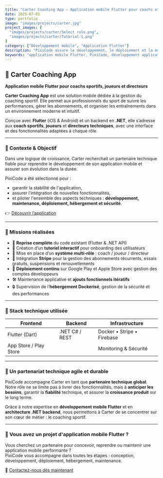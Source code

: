 ```yaml
---
title: "Carter Coaching App – Application mobile Flutter pour coachs et sportifs"
date: 2025-07-01
type: portfolio
image: "images/projects/carter.jpg"
project_images: [
  "images/projects/carter/Select role.png",
  "images/projects/carter/Tutorial-1.png"
]
category: ["Développement mobile", "Application Flutter"]
description: "PixiCode assure le développement, le déploiement et la maintenance de Carter Coaching App, une application mobile multiplateforme conçue pour les coachs sportifs, joueurs et directeurs techniques. Développée avec Flutter et .NET."
keywords: "application mobile Flutter, PixiCode, développement application sportive, coaching numérique, application coach sportif, abonnement Stripe, backend .NET, agence développement mobile, digitalisation club sportif"
---
```


## 📱 Carter Coaching App  

**Application mobile Flutter pour coachs sportifs, joueurs et directeurs**

**Carter Coaching App** est une solution mobile dédiée à la gestion du coaching sportif. Elle permet aux professionnels du sport de suivre les performances, gérer les abonnements, et organiser les entraînements dans un environnement moderne et intuitif.

Conçue avec **Flutter** (iOS & Android) et un backend en **.NET**, elle s’adresse aux **coach sportifs**, **joueurs** et **directeurs techniques**, avec une interface et des fonctionnalités adaptées à chaque rôle.

---

### 🎯 Contexte & Objectif

Dans une logique de croissance, Carter recherchait un partenaire technique fiable pour reprendre le développement de son application mobile et assurer son évolution dans la durée.

PixiCode a été sélectionné pour :

- garantir la stabilité de l'application,
- assurer l’intégration de nouvelles fonctionnalités,
- et piloter l'ensemble des aspects techniques : **développement, maintenance, déploiement, hébergement et sécurité**.

👉 [Découvrir l’application](https://cartercoachingapp.com/)

---

### 🔧 Missions réalisées

- 🔁 **Reprise complète** du code existant (Flutter & .NET API)
- 🧭 Création d’un **tutoriel interactif** pour onboarding des utilisateurs
- 👥 Mise en place d’un **système multi-rôle** : coach / joueur / directeur
- 🔐 Intégration **Stripe** pour la gestion des abonnements récurrents, essais gratuits, suspensions et renouvellements
- 📱 **Déploiement continu** sur Google Play et Apple Store avec gestion des comptes développeurs
- 🛠 Maintenance applicative et **ajouts fonctionnels itératifs**
- 🔒 Supervision de l’**hébergement Dockerisé**, gestion de la sécurité et des performances

---

### 🧰 Stack technique utilisée

| Frontend              | Backend        | Infrastructure           |
|-----------------------|----------------|---------------------------|
| Flutter (Dart)        | .NET C# / REST | Docker • Stripe • Firebase |
| App Store / Play Store |                | Monitoring & Sécurité     |

---

### 🤝 Un partenariat technique agile et durable

PixiCode accompagne Carter en tant que **partenaire technique global**.  
Notre rôle ne se limite pas à livrer des fonctionnalités, mais à **anticiper les besoins**, garantir la **fiabilité** technique, et assurer la **croissance produit** sur le long terme.

Grâce à notre expertise en **développement mobile Flutter** et en **architecture .NET backend**, nous permettons à Carter de se concentrer sur son cœur de métier : le coaching sportif.

---

### 🚀 Vous avez un projet d'application mobile Flutter ?

Vous cherchez un partenaire pour concevoir, reprendre ou maintenir une application mobile performante ?  
PixiCode vous accompagne dans toutes les étapes : conception, développement, déploiement, hébergement, maintenance.

📩 [Contactez-nous dès maintenant](/contact)
